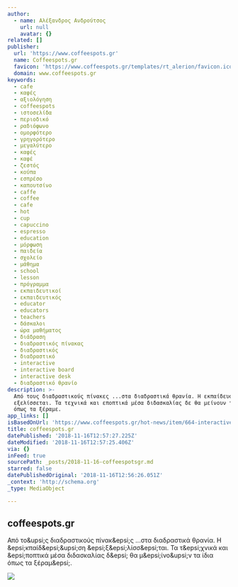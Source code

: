 ```yaml
---
author:
  - name: Αλέξανδρος Ανδρούτσος
    url: null
    avatar: {}
related: []
publisher:
  url: 'https://www.coffeespots.gr'
  name: Coffeespots.gr
  favicon: 'https://www.coffeespots.gr/templates/rt_alerion/favicon.ico'
  domain: www.coffeespots.gr
keywords:
  - cafe
  - καφές
  - αξιολόγηση
  - coffeespots
  - ιστοσελίδα
  - περιοδικό
  - ραδιόφωνο
  - ομορφότερο
  - γρηγορότερο
  - μεγαλύτερο
  - καφές
  - καφέ
  - ζεστός
  - κούπα
  - εσπρέσο
  - καπουτσίνο
  - caffe
  - coffee
  - cafe
  - hot
  - cup
  - capuccino
  - espresso
  - education
  - μόρφωση
  - παιδεία
  - σχολείο
  - μάθημα
  - school
  - lesson
  - πρόγραμμα
  - εκπαιδευτικοί
  - εκπαιδευτικός
  - educator
  - educators
  - teachers
  - δάσκαλοι
  - ώρα μαθήματος
  - διάδραση
  - διαδραστικός πίνακας
  - διαδραστικός
  - διαδραστικό
  - interactive
  - interactive board
  - interactive desk
  - διαδραστικό θρανίο
description: >-
  Από τους διαδραστικούς πίνακες ...στα διαδραστικά θρανία. H εκπαίδευση
  εξελίσσεται. Τα τεχνικά και εποπτικά μέσα διδασκαλίας δε θα μείνουν τα ίδια
  όπως τα ξέραμε.
app_links: []
isBasedOnUrl: 'https://www.coffeespots.gr/hot-news/item/664-interactive-desks'
title: coffeespots.gr
datePublished: '2018-11-16T12:57:27.225Z'
dateModified: '2018-11-16T12:57:25.406Z'
via: {}
inFeed: true
sourcePath: _posts/2018-11-16-coffeespotsgr.md
starred: false
datePublishedOriginal: '2018-11-16T12:56:26.051Z'
_context: 'http://schema.org'
_type: MediaObject

---
```

<article style=""><h1>coffeespots.gr</h1><p>Από το&amp;upsi;ς διαδραστικούς πίνακ&amp;epsi;ς ...στα διαδραστικά θρανία. H &amp;epsi;κπαίδ&amp;epsi;&amp;upsi;ση &amp;epsi;ξ&amp;epsi;λίσσ&amp;epsi;ται. Τα τ&amp;epsi;χνικά και &amp;epsi;ποπτικά μέσα διδασκαλίας δ&amp;epsi; θα μ&amp;epsi;ίνο&amp;upsi;ν τα ίδια όπως τα ξέραμ&amp;epsi;.</p><img src="https://www.coffeespots.gr/media/k2/items/cache/5003d452a8da016f3ed02a6385cf54e8_XL.jpg" /></article>